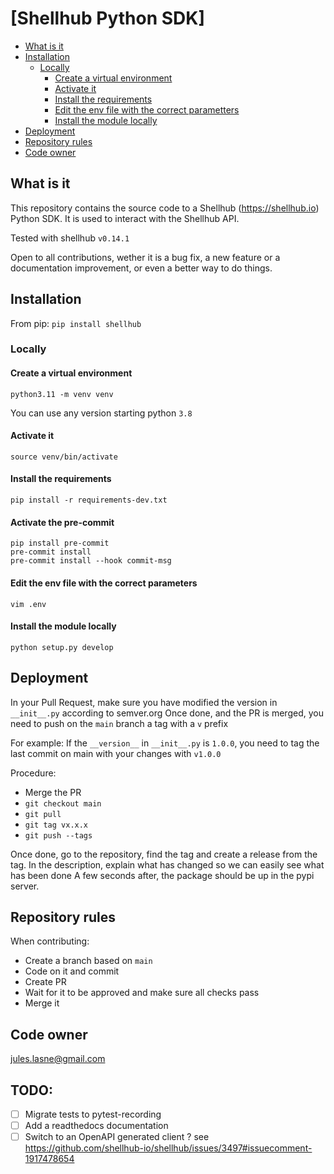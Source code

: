 # [Shellhub Python SDK]

* [What is it](#what-is-it)
* [Installation](#installation)
   * [Locally](#locally)
      * [Create a virtual environment](#create-a-virtual-environment)
      * [Activate it](#activate-it)
      * [Install the requirements](#install-the-requirements)
      * [Edit the env file with the correct parametters](#edit-the-env-file-with-the-correct-parametters)
      * [Install the module locally](#install-the-module-locally)
* [Deployment](#deployment)
* [Repository rules](#repository-rules)
* [Code owner](#code-owner)


## What is it

This repository contains the source code to a Shellhub (https://shellhub.io) Python SDK. It is used to interact with the Shellhub API.

Tested with shellhub `v0.14.1`

Open to all contributions, wether it is a bug fix, a new feature or a documentation improvement, or even a better way to do things.

## Installation

From pip: `pip install shellhub`

### Locally

#### Create a virtual environment
```shell
python3.11 -m venv venv
```
You can use any version starting python `3.8`

#### Activate it
```shell
source venv/bin/activate
```

#### Install the requirements
```shell
pip install -r requirements-dev.txt
```

#### Activate the pre-commit

```shell
pip install pre-commit
pre-commit install
pre-commit install --hook commit-msg
```

#### Edit the env file with the correct parameters
```shell
vim .env
```

#### Install the module locally
```shell
python setup.py develop
```

## Deployment

In your Pull Request, make sure you have modified the version in `__init__.py` according to semver.org
Once done, and the PR is merged, you need to push on the `main` branch a tag with a `v` prefix

For example: If the `__version__` in `__init__.py` is `1.0.0`, you need to tag the last commit on main with your changes with `v1.0.0`

Procedure:

- Merge the PR
- `git checkout main`
- `git pull`
- `git tag vx.x.x`
- `git push --tags`

Once done, go to the repository, find the tag and create a release from the tag. In the description, explain what has changed so we can easily see what has been done
A few seconds after, the package should be up in the pypi server.

## Repository rules

When contributing:

- Create a branch based on `main`
- Code on it and commit
- Create PR
- Wait for it to be approved and make sure all checks pass
- Merge it

## Code owner

jules.lasne@gmail.com

## TODO:

- [ ] Migrate tests to pytest-recording
- [ ] Add a readthedocs documentation
- [ ] Switch to an OpenAPI generated client ? see https://github.com/shellhub-io/shellhub/issues/3497#issuecomment-1917478654
